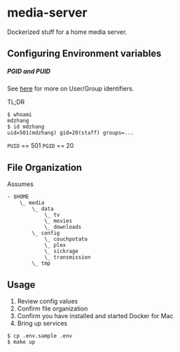 # media-server

Dockerized stuff for a home media server.

## Configuring Environment variables

##### PGID and PUID

See [here](https://hub.docker.com/r/linuxserver/sickrage/) for more on User/Group identifiers.

TL;DR

```
$ whoami
mdzhang
$ id mdzhang
uid=501(mdzhang) gid=20(staff) groups=...
```

`PUID` == 501
`PGID` == 20

## File Organization

Assumes

```
- $HOME
    \_ media
        \_ data
            \_ tv
            \_ movies
            \_ downloads
        \_ config
            \_ couchpotato
            \_ plex
            \_ sickrage
            \_ transmission
        \_ tmp
```

## Usage

1. Review config values
1. Confirm file organization
1. Confirm you have installed and started Docker for Mac
1. Bring up services

```
$ cp .env.sample .env
$ make up
```
